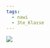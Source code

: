 ```yaml
---
tags:
  - nawi
  - 3te_Klasse
---
```

![](Zucker%20in%20RNA%20und%20DNA%2010-02-2025-02.excalidraw.svg)